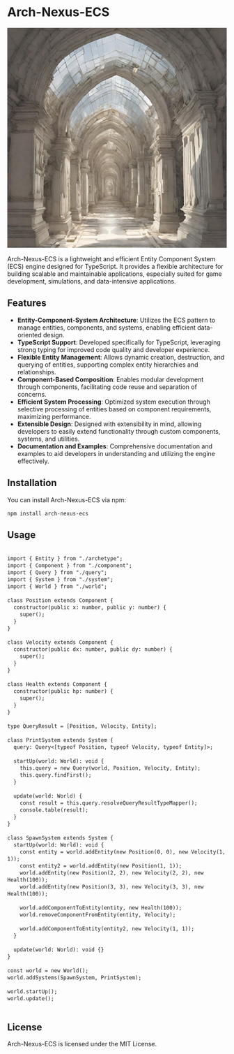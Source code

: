 <h1>Arch-Nexus-ECS</h1>

<img src="./arch-nexus.png"></img>

<p>Arch-Nexus-ECS is a lightweight and efficient Entity Component System (ECS) engine designed for TypeScript. It provides a flexible architecture for building scalable and maintainable applications, especially suited for game development, simulations, and data-intensive applications.</p>

<h2>Features</h2>

<ul>
  <li><strong>Entity-Component-System Architecture</strong>: Utilizes the ECS pattern to manage entities, components, and systems, enabling efficient data-oriented design.</li>
  <li><strong>TypeScript Support</strong>: Developed specifically for TypeScript, leveraging strong typing for improved code quality and developer experience.</li>
  <li><strong>Flexible Entity Management</strong>: Allows dynamic creation, destruction, and querying of entities, supporting complex entity hierarchies and relationships.</li>
  <li><strong>Component-Based Composition</strong>: Enables modular development through components, facilitating code reuse and separation of concerns.</li>
  <li><strong>Efficient System Processing</strong>: Optimized system execution through selective processing of entities based on component requirements, maximizing performance.</li>
  <li><strong>Extensible Design</strong>: Designed with extensibility in mind, allowing developers to easily extend functionality through custom components, systems, and utilities.</li>
  <li><strong>Documentation and Examples</strong>: Comprehensive documentation and examples to aid developers in understanding and utilizing the engine effectively.</li>
</ul>

<h2>Installation</h2>

<p>You can install Arch-Nexus-ECS via npm:</p>

<pre><code>npm install arch-nexus-ecs
</code></pre>

<h2>Usage</h2>

<pre><code>
import { Entity } from "./archetype";
import { Component } from "./component";
import { Query } from "./query";
import { System } from "./system";
import { World } from "./world";

class Position extends Component {
  constructor(public x: number, public y: number) {
    super();
  }
}

class Velocity extends Component {
  constructor(public dx: number, public dy: number) {
    super();
  }
}

class Health extends Component {
  constructor(public hp: number) {
    super();
  }
}

type QueryResult = [Position, Velocity, Entity];

class PrintSystem extends System {
  query: Query<[typeof Position, typeof Velocity, typeof Entity]>;

  startUp(world: World): void {
    this.query = new Query(world, Position, Velocity, Entity);
    this.query.findFirst();
  }

  update(world: World) {
    const result = this.query.resolveQueryResultTypeMapper<QueryResult>();
    console.table(result);
  }
}

class SpawnSystem extends System {
  startUp(world: World): void {
    const entity = world.addEntity(new Position(0, 0), new Velocity(1, 1));
    const entity2 = world.addEntity(new Position(1, 1));
    world.addEntity(new Position(2, 2), new Velocity(2, 2), new Health(100));
    world.addEntity(new Position(3, 3), new Velocity(3, 3), new Health(100));

    world.addComponentToEntity(entity, new Health(100));
    world.removeComponentFromEntity(entity, Velocity);

    world.addComponentToEntity(entity2, new Velocity(1, 1));
  }

  update(world: World): void {}
}

const world = new World();
world.addSystems(SpawnSystem, PrintSystem);

world.startUp();
world.update();

</code></pre>


<h2>License</h2>

<p>Arch-Nexus-ECS is licensed under the MIT License.</p>

